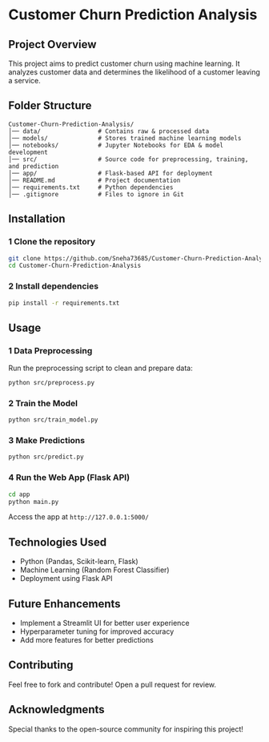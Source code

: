 # Customer Churn Prediction Analysis

## Project Overview
This project aims to predict customer churn using machine learning. It analyzes customer data and determines the likelihood of a customer leaving a service.

## Folder Structure
```
Customer-Churn-Prediction-Analysis/
│── data/                # Contains raw & processed data
│── models/              # Stores trained machine learning models
│── notebooks/           # Jupyter Notebooks for EDA & model development
│── src/                 # Source code for preprocessing, training, and prediction
│── app/                 # Flask-based API for deployment
│── README.md            # Project documentation
│── requirements.txt     # Python dependencies
│── .gitignore           # Files to ignore in Git
```

## Installation
### 1️ Clone the repository
```bash
git clone https://github.com/Sneha73685/Customer-Churn-Prediction-Analysis.git
cd Customer-Churn-Prediction-Analysis
```

### 2️ Install dependencies
```bash
pip install -r requirements.txt
```

## Usage
### 1️ Data Preprocessing
Run the preprocessing script to clean and prepare data:
```bash
python src/preprocess.py
```

### 2️ Train the Model
```bash
python src/train_model.py
```

### 3️ Make Predictions
```bash
python src/predict.py
```

### 4️ Run the Web App (Flask API)
```bash
cd app
python main.py
```
Access the app at `http://127.0.0.1:5000/`

## Technologies Used
- Python (Pandas, Scikit-learn, Flask)
- Machine Learning (Random Forest Classifier)
- Deployment using Flask API

## Future Enhancements
- Implement a Streamlit UI for better user experience
- Hyperparameter tuning for improved accuracy
- Add more features for better predictions

## Contributing
Feel free to fork and contribute! Open a pull request for review.

## Acknowledgments
Special thanks to the open-source community for inspiring this project!
